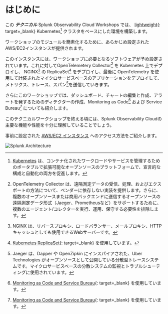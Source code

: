 # はじめに

この _**テクニカル**_ Splunk Observability Cloud Workshops では、 [lightweight](https://k3s.io/){: target=_blank} Kubernetes[^1] クラスタをベースにした環境を構築します。

ワークショップのモジュールを簡素化するために、あらかじめ設定されたAWS/EC2インスタンスが提供されます。

このインスタンスには、ワークショップに必要となるソフトウェアが予め設定されています。これに対してOpenTelemetery Collector[^2] を Kubernetes 上でデプロイし、 NGINX[^3] の ReplicaSet[^4] をデプロイし、最後に OpenTelemetry を使用して計装されたマイクロサービスベースのアプリケーションをデプロイして、メトリクス、トレース、スパン[^5]を送信していきます。

さらにこのワークショップでは、ダッシュボード、チャートの編集と作成、アラートを発するためのディテクターの作成、Monitoring as Code[^6] および Service Bureau[^6] についても紹介します。

このテクニカルワークショップを終える頃には、Splunk Observability Cloudの主要な機能や性能を十分に理解していることでしょう。

事前に設定された [AWS/EC2 インスタンス](../otel/connect-info/) へのアクセス方法をご紹介します。

![Splunk Architecture](/images/otel/architecture.png)

[^1]: [Kubernetes](https://kubernetes.io/docs/concepts/overview/what-is-kubernetes/) は、コンテナ化されたワークロードやサービスを管理するためのポータブルで拡張可能なオープンソースのプラットフォームで、宣言的な構成と自動化の両方を促進します。
[^2]: OpenTelemetry Collector は、遠隔測定データの受信、処理、およびエクスポートの方法について、ベンダーに依存しない実装を提供します。さらに、複数のオープンソースまたは商用バックエンドに送信するオープンソースの遠隔測定データ形式（Jaeger、Prometheusなど）をサポートするために、複数のエージェント/コレクターを実行、運用、保守する必要性を排除します。
[^3]: NGINX は、リバースプロキシ、ロードバランサー、メールプロキシ、HTTPキャッシュとしても使用できるWebサーバーです。
[^4]: [Kubernetes ReplicaSet](https://kubernetes.io/docs/concepts/workloads/controllers/replicaset/){: target=_blank} を使用しています。
[^5]: Jaeger は、Dapper や OpenZipkin にインスパイアされた、Uber Technologies がオープンソースとして公開している分散型トレースシステムです。マイクロサービスベースの分散システムの監視とトラブルシューティングに使用されています。
[^6]: [Monitoring as Code and Service Bureau](https://www.splunk.com/en_us/blog/it/monitoring-observability-enterprise-service.html){: target=_blank} を使用しています。
